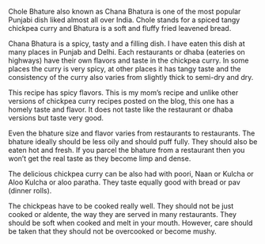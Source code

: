Chole Bhature also known as Chana Bhatura is one of the most popular Punjabi dish liked almost all over India. Chole stands for a spiced tangy chickpea curry and Bhatura is a soft and fluffy fried leavened bread.

Chana Bhatura is a spicy, tasty and a filling dish. I have eaten this dish at many places in Punjab and Delhi. Each restaurants or dhaba (eateries on highways) have their own flavors and taste in the chickpea curry. In some places the curry is very spicy, at other places it has tangy taste and the consistency of the curry also varies from slightly thick to semi-dry and dry.

This recipe has spicy flavors. This is my mom’s recipe and unlike other versions of chickpea curry recipes posted on the blog, this one has a homely taste and flavor. It does not taste like the restaurant or dhaba versions but taste very good.

Even the bhature size and flavor varies from restaurants to restaurants. The bhature ideally should be less oily and should puff fully. They should also be eaten hot and fresh. If you parcel the bhature from a restaurant then you won’t get the real taste as they become limp and dense.

The delicious chickpea curry can be also had with poori, Naan or Kulcha or Aloo Kulcha or aloo paratha. They taste equally good with bread or pav (dinner rolls).

The chickpeas have to be cooked really well. They should not be just cooked or aldente, the way they are served in many restaurants. They should be soft when cooked and melt in your mouth. However, care should be taken that they should not be overcooked or become mushy.